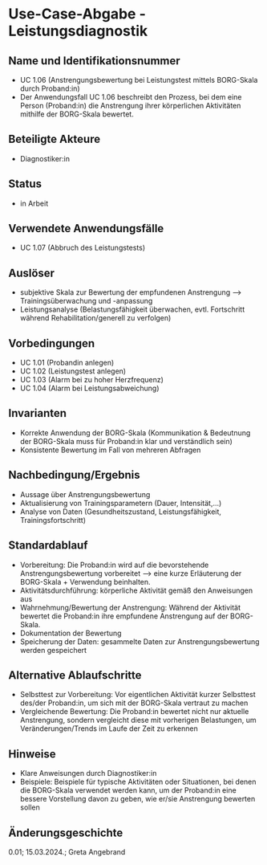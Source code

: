 # Use-Case-Abgabe - Leistungsdiagnostik

## Name und Identifikationsnummer  
- UC 1.06 (Anstrengungsbewertung bei Leistungstest mittels BORG-Skala durch Proband:in)
- Der Anwendungsfall UC 1.06 beschreibt den Prozess, bei dem eine Person (Proband:in) die Anstrengung ihrer körperlichen Aktivitäten mithilfe der BORG-Skala bewertet.

## Beteiligte Akteure
- Diagnostiker:in

## Status
- in Arbeit

## Verwendete Anwendungsfälle
- UC 1.07 (Abbruch des Leistungstests)

## Auslöser
- subjektive Skala zur Bewertung der empfundenen Anstrengung --> Trainingsüberwachung und -anpassung
- Leistungsanalyse (Belastungsfähigkeit überwachen, evtl. Fortschritt während Rehabilitation/generell zu verfolgen)

## Vorbedingungen
- UC 1.01 (Probandin anlegen)
- UC 1.02 (Leistungstest anlegen)
- UC 1.03 (Alarm bei zu hoher Herzfrequenz)
- UC 1.04 (Alarm bei Leistungsabweichung)

## Invarianten
- Korrekte Anwendung der BORG-Skala (Kommunikation & Bedeutnung der BORG-Skala muss für Proband:in klar und verständlich sein)
- Konsistente Bewertung im Fall von mehreren Abfragen

## Nachbedingung/Ergebnis
- Aussage über Anstrengungsbewertung
- Aktualisierung von Trainingsparametern (Dauer, Intensität,...)
- Analyse von Daten (Gesundheitszustand, Leistungsfähigkeit, Trainingsfortschritt)

## Standardablauf
- Vorbereitung: Die Proband:in wird auf die bevorstehende Anstrengungsbewertung vorbereitet --> eine kurze Erläuterung der BORG-Skala + Verwendung beinhalten.
- Aktivitätsdurchführung: körperliche Aktivität gemäß den Anweisungen aus
- Wahrnehmung/Bewertung der Anstrengung: Während der Aktivität bewertet die Proband:in ihre empfundene Anstrengung auf der BORG-Skala.
- Dokumentation der Bewertung
- Speicherung der Daten: gesammelte Daten zur Anstrengungsbewertung werden gespeichert

## Alternative Ablaufschritte
- Selbsttest zur Vorbereitung: Vor eigentlichen Aktivität kurzer Selbsttest des/der Proband:in, um sich mit der BORG-Skala vertraut zu machen
- Vergleichende Bewertung: Die Proband:in bewertet nicht nur aktuelle Anstrengung, sondern vergleicht diese mit vorherigen Belastungen, um Veränderungen/Trends im Laufe der Zeit zu erkennen

## Hinweise
- Klare Anweisungen durch Diagnostiker:in
- Beispiele: Beispiele für typische Aktivitäten oder Situationen, bei denen die BORG-Skala verwendet werden kann, um der Proband:in eine bessere Vorstellung davon zu geben, wie er/sie  Anstrengung bewerten sollen

## Änderungsgeschichte
0.01; 15.03.2024.; Greta Angebrand
